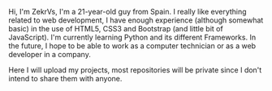 Hi, I'm ZekrVs, I'm a 21-year-old guy from Spain. I really like everything related to web development, I have enough experience (although somewhat basic) in the use of HTML5, CSS3 and Bootstrap (and little bit of JavaScript). I'm currently learning Python and its different Frameworks. In the future, I hope to be able to work as a computer technician or as a web developer in a company.

Here I will upload my projects, most repositories will be private since I don't intend to share them with anyone.
